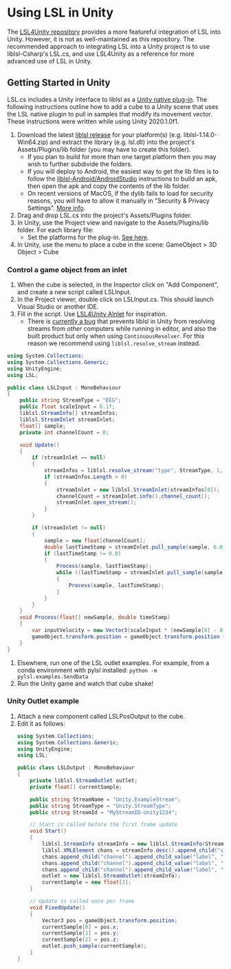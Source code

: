 # Using LSL in Unity

The [LSL4Unity repository](https://github.com/labstreaminglayer/LSL4Unity) provides a more featureful integration of LSL into Unity. However, it is not as well-maintained as this repository. The recommended approach to integrating LSL into a Unity project is to use liblsl-Csharp's LSL.cs, and use LSL4Unity as a reference for more advanced use of LSL in Unity.

## Getting Started in Unity

LSL.cs includes a Unity interface to liblsl as a [Unity native plug-in](https://docs.unity3d.com/Manual/NativePlugins.html). The following instructions outline how to add a cube to a Unity scene that uses the LSL native plugin to pull in samples that modify its movement vector. These instructions were written while using Unity 2020.1.0f1.

1. Download the latest [liblsl release](https://github.com/sccn/liblsl/releases) for your platform(s) (e.g. liblsl-1.14.0-Win64.zip) and extract the library (e.g. lsl.dll) into the project's Assets/Plugins/lib folder (you may have to create this folder).
    * If you plan to build for more than one target platform then you may wish to further subdivide the folders.
    * If you will deploy to Android, the easiest way to get the lib files is to follow the [liblsl-Android/AndroidStudio](https://github.com/labstreaminglayer/liblsl-Android/tree/master/AndroidStudio#getting-started) instructions to build an apk, then open the apk and copy the contents of the lib folder.
    * On recent versions of MacOS, if the dylib fails to load for security reasons, you will have to allow it manually in "Security & Privacy Settings". [More info](https://support.apple.com/en-ca/HT202491).
1. Drag and drop LSL.cs into the project's Assets/Plugins folder.
1. In Unity, use the Project view and navigate to the Assets/Plugins/lib folder. For each library file:
    * Set the platforms for the plug-in. [See here](https://docs.unity3d.com/Manual/PluginsForDesktop.html).
1. In Unity, use the menu to place a cube in the scene: GameObject > 3D Object > Cube

### Control a game object from an inlet

1. When the cube is selected, in the Inspector click on "Add Component", and create a new script called LSLInput.
1. In the Project viewer, double click on LSLInput.cs. This should launch Visual Studio or another IDE.
1. Fill in the script. Use [LSL4Unity AInlet](https://github.com/labstreaminglayer/LSL4Unity/blob/master/Scripts/AInlet.cs) for inspiration.
    * There is [currently a bug](https://github.com/sccn/liblsl/issues/29) that prevents liblsl in Unity from resolving streams from _other_ computers while running in editor, and also the built product but only when using `ContinuousResolver`. For this reason we recommend using `liblsl.resolve_stream` instead.

```cs
using System.Collections;
using System.Collections.Generic;
using UnityEngine;
using LSL;

public class LSLInput : MonoBehaviour
{
    public string StreamType = "EEG";
    public float scaleInput = 0.1f;
    liblsl.StreamInfo[] streamInfos;
    liblsl.StreamInlet streamInlet;
    float[] sample;
    private int channelCount = 0;

    void Update()
    {
        if (streamInlet == null)
        {
            streamInfos = liblsl.resolve_stream("type", StreamType, 1, 0.0);
            if (streamInfos.Length > 0)
            {
                streamInlet = new liblsl.StreamInlet(streamInfos[0]);
                channelCount = streamInlet.info().channel_count();
                streamInlet.open_stream();
            }
        }

        if (streamInlet != null)
        {
            sample = new float[channelCount];
            double lastTimeStamp = streamInlet.pull_sample(sample, 0.0f);
            if (lastTimeStamp != 0.0)
            {
                Process(sample, lastTimeStamp);
                while ((lastTimeStamp = streamInlet.pull_sample(sample, 0.0f)) != 0)
                {
                    Process(sample, lastTimeStamp);
                }
            }
        }
    }
    void Process(float[] newSample, double timeStamp)
    {
        var inputVelocity = new Vector3(scaleInput * (newSample[0] - 0.5f), scaleInput * (newSample[1] - 0.5f), scaleInput * (newSample[2] -0.5f));
        gameObject.transform.position = gameObject.transform.position + inputVelocity;
    }
}

 ```
1. Elsewhere, run one of the LSL outlet examples. For example, from a conda environment with pylsl installed: `python -m pylsl.examples.SendData`
1. Run the Unity game and watch that cube shake!

### Unity Outlet example

1. Attach a new component called LSLPosOutput to the cube.
1. Edit it as follows:
    ```cs
    using System.Collections;
    using System.Collections.Generic;
    using UnityEngine;
    using LSL;

    public class LSLOutput : MonoBehaviour
    {
        private liblsl.StreamOutlet outlet;
        private float[] currentSample;

        public string StreamName = "Unity.ExampleStream";
        public string StreamType = "Unity.StreamType";
        public string StreamId = "MyStreamID-Unity1234";

        // Start is called before the first frame update
        void Start()
        {
            liblsl.StreamInfo streamInfo = new liblsl.StreamInfo(StreamName, StreamType, 3, Time.fixedDeltaTime * 1000, liblsl.channel_format_t.cf_float32);
            liblsl.XMLElement chans = streamInfo.desc().append_child("channels");
            chans.append_child("channel").append_child_value("label", "X");
            chans.append_child("channel").append_child_value("label", "Y");
            chans.append_child("channel").append_child_value("label", "Z");
            outlet = new liblsl.StreamOutlet(streamInfo);
            currentSample = new float[3];
        }

        // Update is called once per frame
        void FixedUpdate()
        {
            Vector3 pos = gameObject.transform.position;
            currentSample[0] = pos.x;
            currentSample[1] = pos.y;
            currentSample[2] = pos.z;
            outlet.push_sample(currentSample);
        }
    }
    ```

